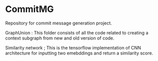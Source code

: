 # CommitMG
Repository for commit message generation project. 

GraphUnion : This folder consists of all the code related to creating a context subgraph from new and old version of code.

Similarity network ; This is the tensorflow implementation of CNN architecture for inputting two emebddings and return a similarity score. 
